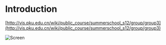 # Introduction

[http://vis.pku.edu.cn/wiki/public_course/summerschool_s12/group/group3](http://vis.pku.edu.cn/wiki/public_course/summerschool_s12/group/group3)

![Screen](/master/screen.png)
